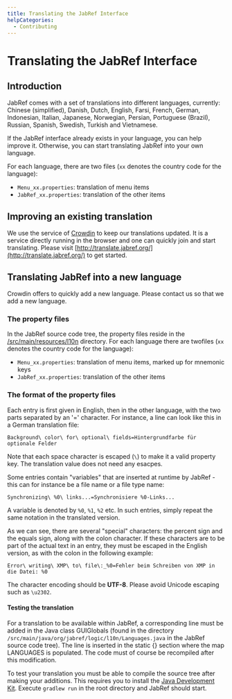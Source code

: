 ```yaml
---
title: Translating the JabRef Interface
helpCategories:
  - Contributing
---
```


# Translating the JabRef Interface

## Introduction

JabRef comes with a set of translations into different languages, currently: Chinese \(simplified\), Danish, Dutch, English, Farsi, French, German, Indonesian, Italian, Japanese, Norwegian, Persian, Portuguese \(Brazil\), Russian, Spanish, Swedish, Turkish and Vietnamese.

If the JabRef interface already exists in your language, you can help improve it. Otherwise, you can start translating JabRef into your own language.

For each language, there are two files \(`xx` denotes the country code for the language\):

* `Menu_xx.properties`: translation of menu items
* `JabRef_xx.properties`: translation of the other items

## Improving an existing translation

We use the service of [Crowdin](https://crowdin.com/) to keep our translations updated. It is a service directly running in the browser and one can quickly join and start translating. Please visit [http://translate.jabref.org/](http://translate.jabref.org/) to get started.

## Translating JabRef into a new language

Crowdin offers to quickly add a new language. Please contact us so that we add a new language.

### The property files

In the JabRef source code tree, the property files reside in the [/src/main/resources/l10n](https://github.com/JabRef/jabref/blob/master/src/main/resources/l10n/) directory. For each language there are twofiles \(`xx` denotes the country code for the language\):

* `Menu_xx.properties`: translation of menu items, marked up for mnemonic keys
* `JabRef_xx.properties`: translation of the other items

### The format of the property files

Each entry is first given in English, then in the other language, with the two parts separated by an '=' character. For instance, a line can look like this in a German translation file:

`Background\ color\ for\ optional\ fields=Hintergrundfarbe für optionale Felder`

Note that each space character is escaped \(`\`\) to make it a valid property key. The translation value does not need any esacpes.

Some entries contain "variables" that are inserted at runtime by JabRef - this can for instance be a file name or a file type name:

`Synchronizing\ %0\ links...=Synchronisiere %0-Links...`

A variable is denoted by `%0`, `%1`, `%2` etc. In such entries, simply repeat the same notation in the translated version.

As we can see, there are several "special" characters: the percent sign and the equals sign, along with the colon character. If these characters are to be part of the actual text in an entry, they must be escaped in the English version, as with the colon in the following example:

`Error\ writing\ XMP\ to\ file\:_%0=Fehler beim Schreiben von XMP in die Datei: %0`

The character encoding should be **UTF-8**. Please avoid Unicode escaping such as `\u2302`.

#### Testing the translation

For a translation to be available within JabRef, a corresponding line must be added in the Java class GUIGlobals \(found in the directory `/src/main/java/org/jabref/logic/l10n/Languages.java` in the JabRef source code tree\). The line is inserted in the static {} section where the map LANGUAGES is populated. The code must of course be recompiled after this modification.

To test your translation you must be able to compile the source tree after making your additions. This requires you to install the [Java Development Kit](http://www.oracle.com/technetwork/java/javase/downloads/index.html). Execute `gradlew run` in the root directory and JabRef should start.


